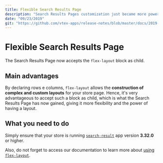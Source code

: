 ```yaml
---
title: Flexible Search Results Page
description: "Search Results Pages customization just became more powerful with `flex-layout`."
date: "09/23/2019"
git: "https://github.com/vtex-apps/release-notes/blob/master/docs/2019-week-37/flexible-search-results-page.md"
---
```


# Flexible Search Results Page

The Search Results Page now accepts the `flex-layout` block as child. 

## Main advantages

By declaring rows e columns, `flex-layout` allows the **construction of complex and custom layouts** for your store page. Hence, it's very advantageous to accept such a block as child, which is what the Search Results Page has now gained, giving it more flexibility and the power of having a layout. 

## What you need to do 

Simply ensure that your store is running [`search-result`](https://vtex.io/docs/components/search/vtex.search-result) app version **3.32.0** or higher.  

Also, do not forget to access our documentation to learn more about [using `flex-layout`](https://vtex.io/docs/recipes/layout/using-flex-layout).
